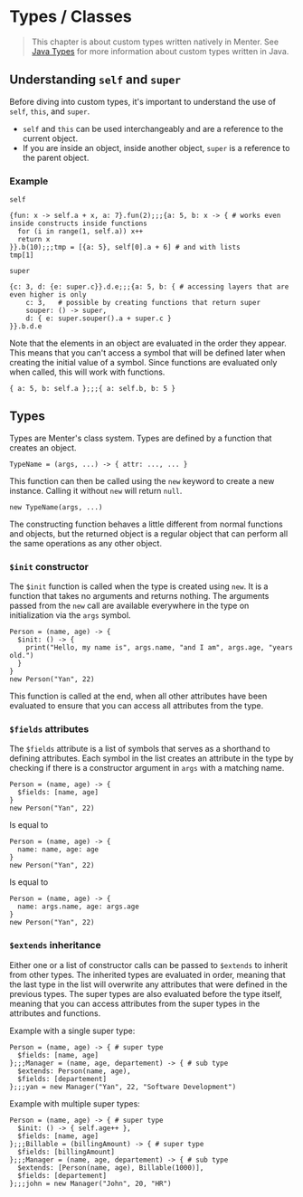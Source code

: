 # Types / Classes

> This chapter is about custom types written natively in Menter. See [Java Types](Java_custom_java_types.html) for more
> information about custom types written in Java.

## Understanding `self` and `super`

Before diving into custom types, it's important to understand the use of `self`, `this`, and `super`.

- `self` and `this` can be used interchangeably and are a reference to the current object.
- If you are inside an object, inside another object, `super` is a reference to the parent object.

### Example

`self`

```9;;;15;;;11
{fun: x -> self.a + x, a: 7}.fun(2);;;{a: 5, b: x -> { # works even inside constructs inside functions
  for (i in range(1, self.a)) x++
  return x
}}.b(10);;;tmp = [{a: 5}, self[0].a + 6] # and with lists
tmp[1]
```

`super`

```result=3
{c: 3, d: {e: super.c}}.d.e;;;{a: 5, b: { # accessing layers that are even higher is only
    c: 3,   # possible by creating functions that return super
    souper: () -> super,
    d: { e: super.souper().a + super.c }
}}.b.d.e
```

Note that the elements in an object are evaluated in the order they appear. This means that you can't access a symbol
that will be defined later when creating the initial value of a symbol. Since functions are evaluated only when called,
this will work with functions.

```result={a: 5, b: 5};;;Cannot resolve symbol 'b' on [self.b]
{ a: 5, b: self.a };;;{ a: self.b, b: 5 }
```

## Types

Types are Menter's class system. Types are defined by a function that creates an object.

```static
TypeName = (args, ...) -> { attr: ..., ... }
```

This function can then be called using the `new` keyword to create a new instance. Calling it without `new` will return
`null`.

```static
new TypeName(args, ...)
```

The constructing function behaves a little different from normal functions and objects, but the returned object is a
regular object that can perform all the same operations as any other object.

### `$init` constructor

The `$init` function is called when the type is created using `new`. It is a function that takes no arguments and
returns nothing. The arguments passed from the `new` call are available everywhere in the type on initialization via the
`args` symbol.

```result=Hello, my name is Yan and I am 22 years old.
Person = (name, age) -> {
  $init: () -> {
    print("Hello, my name is", args.name, "and I am", args.age, "years old.")
  }
}
new Person("Yan", 22)
```

This function is called at the end, when all other attributes have been evaluated to ensure that you can access all
attributes from the type.

### `$fields` attributes

The `$fields` attribute is a list of symbols that serves as a shorthand to defining attributes. Each symbol in the list
creates an attribute in the type by checking if there is a constructor argument in `args` with a matching name.

```result={name: Yan, age: 22}
Person = (name, age) -> {
  $fields: [name, age]
}
new Person("Yan", 22)
```

Is equal to

```result={name: Yan, age: 22}
Person = (name, age) -> {
  name: name, age: age
}
new Person("Yan", 22)
```

Is equal to

```result={name: Yan, age: 22}
Person = (name, age) -> {
  name: args.name, age: args.age
}
new Person("Yan", 22)
```

### `$extends` inheritance

Either one or a list of constructor calls can be passed to `$extends` to inherit from other types. The inherited types
are evaluated in order, meaning that the last type in the list will overwrite any attributes that were defined in the
previous types. The super types are also evaluated before the type itself, meaning that you can access attributes from
the super types in the attributes and functions.

Example with a single super type:

```result=(name, age) -> { {$fields: [name, age]} };;;(name, age, departement) -> { {$extends: Person(name, age), $fields: [departement]} };;;{name: Yan, age: 22, departement: Software Development}
Person = (name, age) -> { # super type
  $fields: [name, age]
};;;Manager = (name, age, departement) -> { # sub type
  $extends: Person(name, age),
  $fields: [departement]
};;;yan = new Manager("Yan", 22, "Software Development")
```

Example with multiple super types:

```result=(name, age) -> { {$init: () -> { self.age++ }, $fields: [name, age]} };;;(billingAmount) -> { {$fields: [billingAmount]} };;;(name, age, departement) -> { {$extends: [Person(name, age), Billable(1000)], $fields: [departement]} };;;{name: John, age: 21, billingAmount: 1000, departement: HR}
Person = (name, age) -> { # super type
  $init: () -> { self.age++ }, 
  $fields: [name, age]
};;;Billable = (billingAmount) -> { # super type
  $fields: [billingAmount]
};;;Manager = (name, age, departement) -> { # sub type
  $extends: [Person(name, age), Billable(1000)],
  $fields: [departement]
};;;john = new Manager("John", 20, "HR")
```

